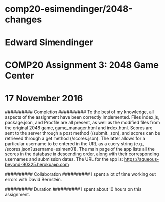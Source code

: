 # comp20-esimendinger/2048-changes

# Edward Simendinger
# COMP20 Assignment 3: 2048 Game Center
# 17 November 2016

########## Completion ##########
To the best of my knowledge, all aspects of the assignment have been correctly
implemented. Files index.js, package.json, and Procfile are all present, as 
well as the modified files from the original 2048 game, game_manager.html and 
index.html. Scores are sent to the server through a post method (/submit.
json), and scores can be retrieved through a get method (/scores.json). The 
latter allows for a particular username to be entered in the URL as a query 
string (e.g., /scores.json?username=esimen01). The main page of the app lists 
all the scores in the database in descending order, along with their 
corresponding usernames and submission dates. The URL for the app is:
https://aqueous-beyond-90325.herokuapp.com

########## Collaboration ##########
I spent a lot of time working out errors with David Bernstein.

########## Duration ##########
I spent about 10 hours on this assignment.